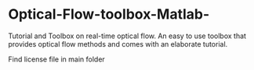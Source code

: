 # Optical-Flow-toolbox-Matlab-
Tutorial and Toolbox on real-time optical flow. An easy to use toolbox that provides optical flow methods and comes with an elaborate tutorial.

Find license file in main folder
